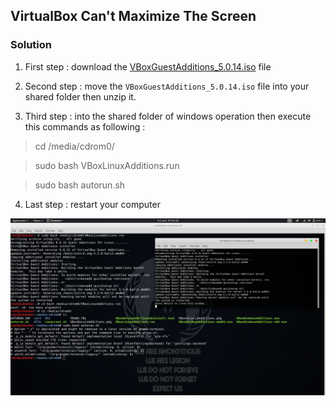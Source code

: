 ## VirtualBox Can't Maximize The Screen

### Solution
1. First step : download the [VBoxGuestAdditions_5.0.14.iso](http://download.virtualbox.org/virtualbox/5.0.14/VBoxGuestAdditions_5.0.14.iso) file

2. Second step : move the `VBoxGuestAdditions_5.0.14.iso` file into your shared folder then unzip it.

3. Third step : into the shared folder of windows operation then execute this commands as following :

> cd  /media/cdrom0/

> sudo bash VBoxLinuxAdditions.run

> sudo bash autorun.sh

4. Last step : restart your computer

![ ](images/virtualbox-can't-maximize-the-screen.md.png)
